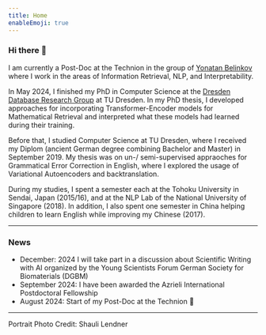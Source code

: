 ```yaml
---
title: Home
enableEmoji: true
---
```

### Hi there :wave:

I am currently a Post-Doc at the Technion in the group of [Yonatan Belinkov](https://belinkov.com) where I work in the areas of Information Retrieval, NLP, and Interpretability.

In May 2024, I finished my PhD in Computer Science at the [Dresden Database Research Group](https://tu-dresden.de/ing/informatik/sya/db) at TU Dresden. In my PhD thesis, I developed approaches for incorporating Transformer-Encoder models for Mathematical Retrieval and interpreted what these models had learned during their training.

Before that, I studied Computer Science at TU Dresden, where I received my Diplom (ancient German degree combining Bachelor and Master) in September 2019. My thesis was on un-/ semi-supervised appraoches for Grammatical Error Correction in English, where I explored the usage of Variational Autoencoders and backtranslation.

During my studies, I spent a semester each at the Tohoku University in Sendai, Japan (2015/16), and at the NLP Lab of the National University of Singapore (2018). In addition, I also spent one semester in China helping children to learn English while improving my Chinese (2017).

---

### News

- December: 2024 I will take part in a discussion about Scientific Writing with AI organized by the Young Scientists Forum German Society for Biomaterials (DGBM)
- September 2024: I have been awarded the Azrieli International Postdoctoral Fellowship
- August 2024: Start of my Post-Doc at the Technion :tada:

---

Portrait Photo Credit: Shauli Lendner
